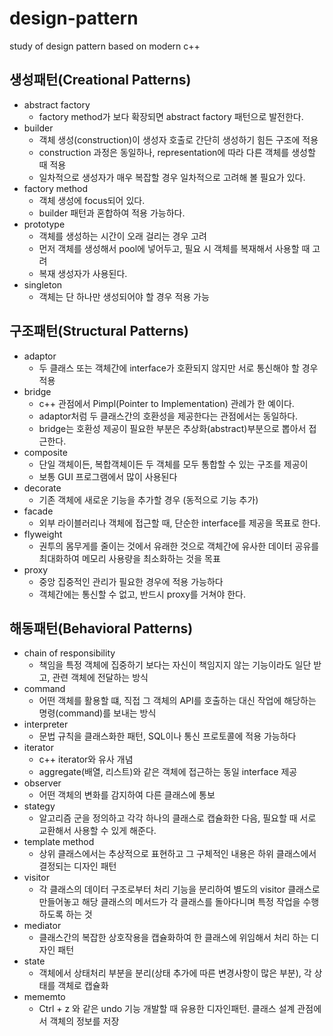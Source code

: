 # design-pattern
study of design pattern based on modern c++

## 생성패턴(Creational Patterns)
* abstract factory
	* factory method가 보다 확장되면 abstract factory 패턴으로 발전한다.
* builder
	* 객체 생성(construction)이 생성자 호출로 간단히 생성하기 힘든 구조에 적용
	* construction 과정은 동일하나, representation에 따라 다른 객체를 생성할 때 적용
	* 일차적으로 생성자가 매우 복잡할 경우 일차적으로 고려해 볼 필요가 있다.
* factory method
	* 객체 생성에 focus되어 있다.
	* builder 패턴과 혼합하여 적용 가능하다.
* prototype
	* 객체를 생성하는 시간이 오래 걸리는 경우 고려
	* 먼저 객체를 생성해서 pool에 넣어두고, 필요 시 객체를 복재해서 사용할 때 고려
	* 복재 생성자가 사용된다.
* singleton
	* 객체는 단 하나만 생성되어야 할 경우 적용 가능

## 구조패턴(Structural Patterns)
* adaptor
	* 두 클래스 또는 객체간에 interface가 호환되지 않지만 서로 통신해야 할 경우 적용
* bridge
	* c++ 관점에서 Pimpl(Pointer to Implementation) 관례가 한 예이다.
	* adaptor처럼 두 클래스간의 호환성을 제공한다는 관점에서는 동일하다.
	* bridge는 호환성 제공이 필요한 부분은 추상화(abstract)부분으로 뽑아서 접근한다.
* composite
	* 단일 객체이든, 복합객체이든 두 객체를 모두 통합할 수 있는 구조를 제공이
	* 보통 GUI 프로그램에서 많이 사용된다
* decorate
	* 기존 객체에 새로운 기능을 추가할 경우 (동적으로 기능 추가)
* facade
	* 외부 라이블러리나 객체에 접근할 때, 단순한 interface를 제공을 목표로 한다.
* flyweight
	* 권투의 몸무게를 줄이는 것에서 유래한 것으로 객체간에 유사한 데이터 공유를 최대화하여 메모리 사용량을 최소화하는 것을 목표
* proxy
	* 중앙 집중적인 관리가 필요한 경우에 적용 가능하다
	* 객체간에는 통신할 수 없고, 반드시 proxy를 거쳐야 한다.
	
## 해동패턴(Behavioral Patterns)
* chain of responsibility
	* 책임을 특정 객체에 집중하기 보다는 자신이 책임지지 않는 기능이라도 일단 받고, 관련 객체에 전달하는 방식
* command
	* 어떤 객체를 활용할 떄, 직접 그 객체의 API를 호출하는 대신 작업에 해당하는 명령(command)를 보내는 방식
* interpreter
	* 문법 규칙을 클래스화한 패턴, SQL이나 통신 프로토콜에 적용 가능하다
* iterator
	* c++ iterator와 유사 개념
	* aggregate(배열, 리스트)와 같은 객체에 접근하는 동일 interface 제공
* observer
	* 어떤 객체의 변화를 감지하여 다른 클래스에 통보
* stategy
	* 알고리즘 군을 정의하고 각각 하나의 클래스로 캡슐화한 다음, 필요할 때 서로 교환해서 사용할 수 있게 해준다.
* template method
	* 상위 클래스에서는 추상적으로 표현하고 그 구체적인 내용은 하위 클래스에서 결정되는 디자인 패턴
* visitor
	* 각 클래스의 데이터 구조로부터 처리 기능을 분리하여 별도의 visitor 클래스로 만들어놓고 해당 클래스의 메서드가 각 클래스를 돌아다니며 특정 작업을 수행하도록 하는 것
* mediator
	* 클래스간의 복잡한 상호작용을 캡슐화하여 한 클래스에 위임해서 처리 하는 디자인 패턴
* state
	* 객체에서 상태처리 부분을 분리(상태 추가에 따른 변경사항이 많은 부분), 각 상태를 객체로 캡슐화
* mememto
	* Ctrl + z 와 같은 undo 기능 개발할 때 유용한 디자인패턴. 클래스 설계 관점에서 객체의 정보를 저장
